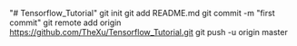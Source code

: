 "# Tensorflow_Tutorial"  git init git add README.md git commit -m "first commit" git remote add origin https://github.com/TheXu/Tensorflow_Tutorial.git git push -u origin master
